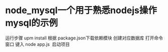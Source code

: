 # node_mysql一个用于熟悉nodejs操作mysql的示例
运行步骤
upm install 根据 package.json下载依赖模块
创建对应数据库
打开命令窗口 键入 node app.js  启动项目
